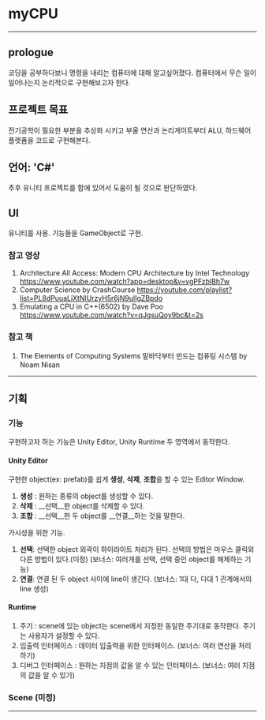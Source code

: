 # myCPU
---
## prologue

코딩을 공부하다보니 명령을 내리는 컴퓨터에 대해 알고싶어졌다. 컴퓨터에서 무슨 일이 일어나는지 논리적으로 구현해보고자 한다.

## 프로젝트 목표

전기공학이 필요한 부분을 추상화 시키고 부울 연산과 논리게이트부터 ALU, 하드웨어 플랫폼을 코드로 구현해본다.

## 언어: 'C#'
추후 유니티 프로젝트를 함에 있어서 도움이 될 것으로 판단하였다.

## UI
유니티를 사용. 기능들을 GameObject로 구현.

### 참고 영상

1. Architecture All Access: Modern CPU Architecture by Intel Technology
	https://www.youtube.com/watch?app=desktop&v=vgPFzblBh7w
2. Computer Science by CrashCourse
	https://youtube.com/playlist?list=PL8dPuuaLjXtNlUrzyH5r6jN9ulIgZBpdo
3. Emulating a CPU in C++(6502) by Dave Poo
	https://www.youtube.com/watch?v=qJgsuQoy9bc&t=2s

### 참고 책

1. The Elements of Computing Systems 밑바닥부터 만드는 컴퓨팅 시스템 by Noam Nisan
---
## 기획

### 기능 

구현하고자 하는 기능은 Unity Editor, Unity Runtime 두 영역에서 동작한다.

#### Unity Editor

구현한 object(ex: prefab)를 쉽게 **생성**, **삭제**, **조합**을 할 수 있는 Editor Window.
1. **생성** : 원하는 종류의 object를 생성할 수 있다.
2. **삭제** : __선택__한 object를 삭제할 수 있다.
3. __조합__ : __선택__한 두 object를 __연결__하는 것을 말한다.

가시성을 위한 기능.
1. __선택__: 선택한 object 외곽이 하이라이트 처리가 된다. 선택의 방법은 마우스 클릭외 다른 방법이 있다.(미정) (보너스: 여러개를 선택, 선택 중인 object를 해제하는 기능)
2. __연결__: 연결 된 두 object 사이에 line이 생긴다. (보너스: 1대 다, 다대 1 괸계에서의 line 생성)

#### Runtime

1. 주기 : scene에 있는 object는 scene에서 지정한 동일한 주기대로 동작한다. 주기는 사용자가 설정할 수 있다.
2. 입출력 인터페이스 : 데이터 입출력을 위한 인터페이스. (보너스: 여러 연산을 처리하기)
3. 디버그 인터페이스 : 원하는 지점의 값을 알 수 있는 인터페이스. (보너스: 여러 지점의 값을 알 수 있기)

### Scene (미정)
---
